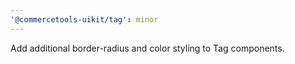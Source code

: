 ```yaml
---
'@commercetools-uikit/tag': minor
---
```


Add additional border-radius and color styling to Tag components.  

